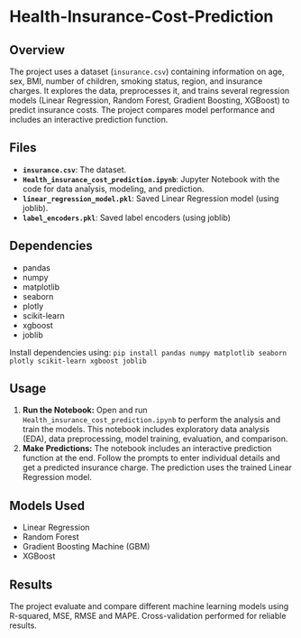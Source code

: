 # Health-Insurance-Cost-Prediction

## Overview

The project uses a dataset (`insurance.csv`) containing information on age, sex, BMI, number of children, smoking status, region, and insurance charges.  It explores the data, preprocesses it, and trains several regression models (Linear Regression, Random Forest, Gradient Boosting, XGBoost) to predict insurance costs. The project compares model performance and includes an interactive prediction function.

## Files

*   **`insurance.csv`**: The dataset.
*   **`Health_insurance_cost_prediction.ipynb`**: Jupyter Notebook with the code for data analysis, modeling, and prediction.
*   **`linear_regression_model.pkl`**: Saved Linear Regression model (using joblib).
*   **`label_encoders.pkl`**: Saved label encoders (using joblib)

## Dependencies

*   pandas
*   numpy
*   matplotlib
*   seaborn
*   plotly
*   scikit-learn
*   xgboost
*   joblib

Install dependencies using:  `pip install pandas numpy matplotlib seaborn plotly scikit-learn xgboost joblib`

## Usage

1.  **Run the Notebook:** Open and run `Health_insurance_cost_prediction.ipynb` to perform the analysis and train the models.  This notebook includes exploratory data analysis (EDA), data preprocessing, model training, evaluation, and comparison.
2.  **Make Predictions:** The notebook includes an interactive prediction function at the end.  Follow the prompts to enter individual details and get a predicted insurance charge.  The prediction uses the trained Linear Regression model.

## Models Used

*   Linear Regression
*   Random Forest
*   Gradient Boosting Machine (GBM)
*   XGBoost

## Results
The project evaluate and compare different machine learning models using R-squared, MSE, RMSE and MAPE. Cross-validation performed for reliable results.
